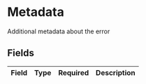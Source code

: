# Metadata

Additional metadata about the error


## Fields

| Field       | Type        | Required    | Description |
| ----------- | ----------- | ----------- | ----------- |